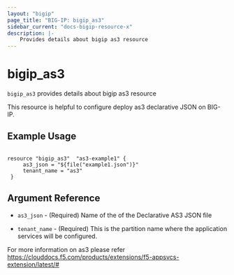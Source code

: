 ```yaml
---
layout: "bigip"
page_title: "BIG-IP: bigip_as3"
sidebar_current: "docs-bigip-resource-x"
description: |-
    Provides details about bigip as3 resource
---
```


# bigip_as3

`bigip_as3` provides details about bigip as3 resource

This resource is helpful to configure deploy as3 declarative JSON on BIG-IP.
## Example Usage


```hcl

resource "bigip_as3"  "as3-example1" {
     as3_json = "${file("example1.json")}" 
     tenant_name = "as3"
 }

```  

## Argument Reference


* `as3_json` - (Required) Name of the of the Declarative AS3 JSON file

* `tenant_name` - (Required) This is the partition name where the application services will be configured.    

For more information on as3 please refer https://clouddocs.f5.com/products/extensions/f5-appsvcs-extension/latest/#
 
